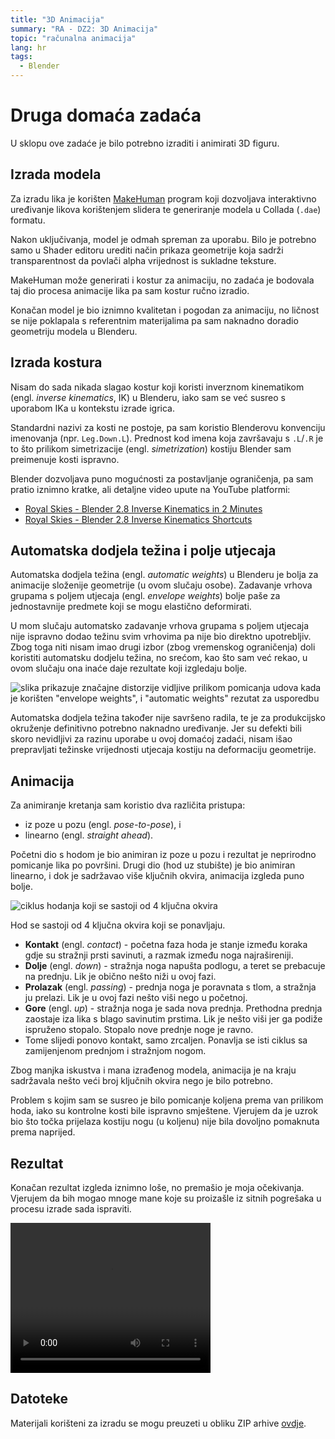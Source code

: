 ```yaml
---
title: "3D Animacija"
summary: "RA - DZ2: 3D Animacija"
topic: "računalna animacija"
lang: hr
tags:
  - Blender
---
```


# Druga domaća zadaća

U sklopu ove zadaće je bilo potrebno izraditi i animirati 3D figuru.

## Izrada modela

Za izradu lika je korišten [MakeHuman](http://www.makehumancommunity.org/)
program koji dozvoljava interaktivno uređivanje likova korištenjem slidera te
generiranje modela u Collada (`.dae`) formatu.

Nakon uključivanja, model je odmah spreman za uporabu. Bilo je potrebno samo u
Shader editoru urediti način prikaza geometrije koja sadrži transparentnost da
povlači alpha vrijednost is sukladne teksture.

MakeHuman može generirati i kostur za animaciju, no zadaća je bodovala taj dio
procesa animacije lika pa sam kostur ručno izradio.

Konačan model je bio iznimno kvalitetan i pogodan za animaciju, no ličnost se
nije poklapala s referentnim materijalima pa sam naknadno doradio geometriju
modela u Blenderu.

## Izrada kostura

Nisam do sada nikada slagao kostur koji koristi inverznom kinematikom (engl.
_inverse kinematics_, IK) u Blenderu, iako sam se već susreo s uporabom IKa u
kontekstu izrade igrica.

Standardni nazivi za kosti ne postoje, pa sam koristio Blenderovu konvenciju
imenovanja (npr. `Leg.Down.L`). Prednost kod imena koja završavaju s `.L`/`.R`
je to što prilikom simetrizacije (engl. _simetrization_) kostiju Blender sam
preimenuje kosti ispravno.

Blender dozvoljava puno mogućnosti za postavljanje ograničenja, pa sam pratio
iznimno kratke, ali detaljne video upute na YouTube platformi:
- [Royal Skies - Blender 2.8 Inverse Kinematics in 2 Minutes](https://www.youtube.com/watch?v=Pt3-mHBCoQk)
- [Royal Skies - Blender 2.8 Inverse Kinematics Shortcuts](https://www.youtube.com/watch?v=Cu5TozPfsD4)

## Automatska dodjela težina i polje utjecaja

Automatska dodjela težina (engl. _automatic weights_) u Blenderu je bolja za
animacije složenije geometrije (u ovom slučaju osobe). Zadavanje vrhova grupama
s poljem utjecaja (engl. _envelope weights_) bolje paše za jednostavnije
predmete koji se mogu elastično deformirati.

U mom slučaju automatsko zadavanje vrhova grupama s poljem utjecaja nije
ispravno dodao težinu svim vrhovima pa nije bio direktno upotrebljiv. Zbog toga
niti nisam imao drugi izbor (zbog vremenskog ograničenja) doli koristiti
automatsku dodjelu težina, no srećom, kao što sam već rekao, u ovom slučaju ona
inaće daje rezultate koji izgledaju bolje.

![slika prikazuje značajne distorzije vidljive prilikom pomicanja udova kada je
korišten "envelope weights", i "automatic weights" rezutat za
usporedbu](./automatic_weights.png)

Automatska dodjela težina također nije savršeno radila, te je za produkcijsko
okruženje definitivno potrebno naknadno uređivanje. Jer su defekti bili skoro
nevidljivi za razinu uporabe u ovoj domaćoj zadaći, nisam išao prepravljati
težinske vrijednosti utjecaja kostiju na deformaciju geometrije.

## Animacija

Za animiranje kretanja sam koristio dva različita pristupa:
- iz poze u pozu (engl. _pose-to-pose_), i
- linearno (engl. _straight ahead_).

Početni dio s hodom je bio animiran iz poze u pozu i rezultat je neprirodno
pomicanje lika po površini. Drugi dio (hod uz stubište) je bio animiran
linearno, i dok je sadržavao više ključnih okvira, animacija izgleda puno bolje.

![ciklus hodanja koji se sastoji od 4 ključna okvira](./walk_cycle.jpg)

Hod se sastoji od 4 ključna okvira koji se ponavljaju.
- **Kontakt** (engl. _contact_) - početna faza hoda je stanje između koraka gdje su stražnji prsti savinuti, a razmak između noga najrašireniji.
- **Dolje** (engl. _down_) - stražnja noga napušta podlogu, a teret se prebacuje na prednju. Lik je obično nešto niži u ovoj fazi.
- **Prolazak** (engl. _passing_) - prednja noga je poravnata s tlom, a stražnja ju prelazi. Lik je u ovoj fazi nešto viši nego u početnoj.
- **Gore** (engl. _up_) - stražnja noga je sada nova prednja. Prethodna prednja
  zaostaje iza lika s blago savinutim prstima. Lik je nešto viši jer ga podiže
  ispruženo stopalo. Stopalo nove prednje noge je ravno.
- Tome slijedi ponovo kontakt, samo zrcaljen. Ponavlja se isti ciklus sa
  zamijenjenom prednjom i stražnjom nogom.

Zbog manjka iskustva i mana izrađenog modela, animacija je na kraju sadržavala
nešto veći broj ključnih okvira nego je bilo potrebno.

Problem s kojim sam se susreo je bilo pomicanje koljena prema van prilikom hoda,
iako su kontrolne kosti bile ispravno smještene. Vjerujem da je uzrok bio što
točka prijelaza kostiju nogu (u koljenu) nije bila dovoljno pomaknuta prema
naprijed.

## Rezultat

Konačan rezultat izgleda iznimno loše, no premašio je moja očekivanja. Vjerujem
da bih mogao mnoge mane koje su proizašle iz sitnih pogrešaka u procesu izrade
sada ispraviti.

<video width="320" height="240" controls>
    <source src="https://caellian.github.io/blog/2025/ra_blender_motion_graphics/render.webm" type="video/webm">
    <source src="https://caellian.github.io/blog/2025/ra_blender_motion_graphics/render.mp4" type="video/mp4">
</video>

## Datoteke

Materijali korišteni za izradu se mogu preuzeti u obliku ZIP arhive
[ovdje](./files.zip).
